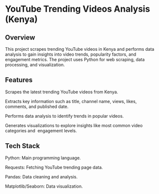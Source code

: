 # YouTube Trending Videos Analysis (Kenya)

## Overview

This project scrapes trending YouTube videos in Kenya and performs data analysis to gain insights into video trends, popularity factors, and engagement metrics. The project uses Python for web scraping, data processing, and visualization.

## Features

Scrapes the latest trending YouTube videos from Kenya.

Extracts key information such as title, channel name, views, likes, comments, and published date.

Performs data analysis to identify trends in popular videos.

Generates visualizations to explore insights like most common video categories and  engagement levels.

## Tech Stack

Python: Main programming language.

Requests: Fetching YouTube trending page data.

Pandas: Data cleaning and analysis.

Matplotlib/Seaborn: Data visualization.


